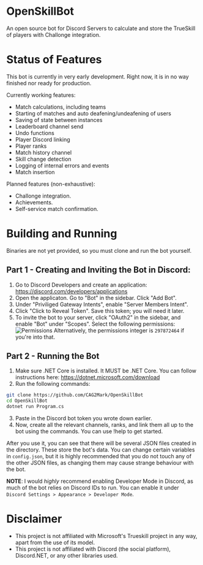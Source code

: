 # OpenSkillBot
An open source bot for Discord Servers to calculate and store the TrueSkill of players with Challonge integration.

# Status of Features
This bot is currently in very early development. Right now, it is in no way finished nor ready for production.

Currently working features:
* Match calculations, including teams
* Starting of matches and auto deafening/undeafening of users
* Saving of state between instances
* Leaderboard channel send
* Undo functions
* Player Discord linking
* Player ranks
* Match history channel
* Skill change detection
* Logging of internal errors and events
* Match insertion

Planned features (non-exhaustive):
* Challonge integration.
* Achievements.
* Self-service match confirmation.
 
# Building and Running
Binaries are not yet provided, so you must clone and run the bot yourself.
## Part 1 - Creating and Inviting the Bot in Discord:
1. Go to Discord Developers and create an application: https://discord.com/developers/applications
2. Open the applicaton. Go to "Bot" in the sidebar. Click "Add Bot".
3. Under "Priviliged Gateway Intents", enable "Server Members Intent".
4. Click "Click to Reveal Token". Save this token; you will need it later.
5. To invite the bot to your server, click "OAuth2" in the sidebar, and enable "Bot" under "Scopes". Select the following permissions:
![Permissions](https://i.imgur.com/KZwNSdN.png)
Alternatively, the permissions integer is `297872464` if you're into that.
## Part 2 - Running the Bot
1. Make sure .NET Core is installed. It MUST be .NET Core. You can follow instructions here: https://dotnet.microsoft.com/download
2. Run the following commands:
```bash
git clone https://github.com/CAG2Mark/OpenSkillBot
cd OpenSkillBot
dotnet run Program.cs
```
3. Paste in the Discord bot token you wrote down earlier.
4. Now, create all the relevant channels, ranks, and link them all up to the bot using the commands. You can use !help to get started.

After you use it, you can see that there will be several JSON files created in the directory. These store the bot's data. You can change certain variables in `config.json`, but it is highly recommended that you do not touch any of the other JSON files, as changing them may cause strange behaviour with the bot.

**NOTE**: I would *highly* recommend enabling Developer Mode in Discord, as much of the bot relies on Discord IDs to run. You can enable it under `Discord Settings > Appearance > Developer Mode`.
 
# Disclaimer

* This project is not affiliated with Microsoft's Trueskill project in any way, apart from the use of its model.
* This project is not affiliated with Discord (the social platform), Discord.NET, or any other libraries used.

